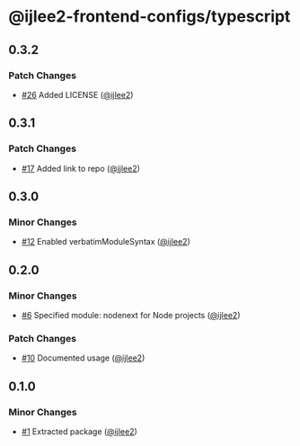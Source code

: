 # @ijlee2-frontend-configs/typescript

## 0.3.2

### Patch Changes

- [#26](https://github.com/ijlee2/frontend-configs/pull/26) Added LICENSE ([@ijlee2](https://github.com/ijlee2))

## 0.3.1

### Patch Changes

- [#17](https://github.com/ijlee2/frontend-configs/pull/17) Added link to repo ([@ijlee2](https://github.com/ijlee2))

## 0.3.0

### Minor Changes

- [#12](https://github.com/ijlee2/frontend-configs/pull/12) Enabled verbatimModuleSyntax ([@ijlee2](https://github.com/ijlee2))

## 0.2.0

### Minor Changes

- [#6](https://github.com/ijlee2/frontend-configs/pull/6) Specified module: nodenext for Node projects ([@ijlee2](https://github.com/ijlee2))

### Patch Changes

- [#10](https://github.com/ijlee2/frontend-configs/pull/10) Documented usage ([@ijlee2](https://github.com/ijlee2))

## 0.1.0

### Minor Changes

- [#1](https://github.com/ijlee2/frontend-configs/pull/1) Extracted package ([@ijlee2](https://github.com/ijlee2))

